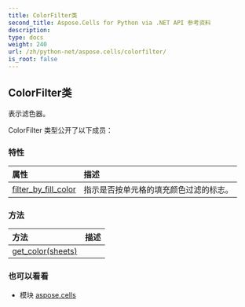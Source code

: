 ```yaml
---
title: ColorFilter类
second_title: Aspose.Cells for Python via .NET API 参考资料
description:
type: docs
weight: 240
url: /zh/python-net/aspose.cells/colorfilter/
is_root: false
---
```

## ColorFilter类
表示滤色器。



ColorFilter 类型公开了以下成员：

### 特性
|属性|描述|
| :- | :- |
| [filter_by_fill_color](/cells/zh/python-net/aspose.cells/colorfilter/filter_by_fill_color) |指示是否按单元格的填充颜色过滤的标志。|


### 方法
|方法|描述|
| :- | :- |
| [get_color(sheets)](/cells/zh/python-net/aspose.cells/colorfilter/get_color/#WorksheetCollection) |  |



### 也可以看看
* 模块 [aspose.cells](..)
